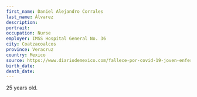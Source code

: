 ```yaml
---
first_name: Daniel Alejandro Corrales
last_name: Álvarez
description: 
portrait: 
occupation: Nurse
employer: IMSS Hospital General No. 36
city: Coatzacoalcos
province: Veracruz
country: Mexico
source: https://www.diariodemexico.com/fallece-por-covid-19-joven-enfermero-en-imss-de-coatzacoalcos
birth_date: 
death_date: 
---
```


25 years old.